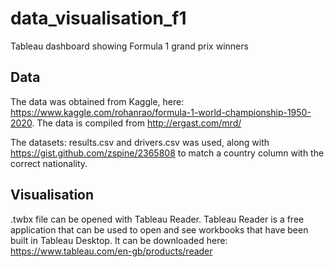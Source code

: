 # data_visualisation_f1
Tableau dashboard showing Formula 1 grand prix winners

## Data

The data was obtained from Kaggle, here: https://www.kaggle.com/rohanrao/formula-1-world-championship-1950-2020. The data is compiled from http://ergast.com/mrd/ 

The datasets: results.csv and drivers.csv was used, along with https://gist.github.com/zspine/2365808 to match a country column with the correct nationality.

## Visualisation

.twbx file can be opened with Tableau Reader. Tableau Reader is a free application that can be used to open and see workbooks that have been built in Tableau Desktop. It can be downloaded here: https://www.tableau.com/en-gb/products/reader 
